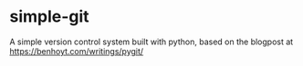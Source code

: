 # simple-git
A simple version control system built with python, based on the blogpost at https://benhoyt.com/writings/pygit/
